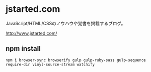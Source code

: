 # jstarted.com

JavaScript/HTML/CSSのノウハウや覚書を掲載するブログ。

http://www.jstarted.com/

## npm install

```
npm i browser-sync browserify gulp gulp-ruby-sass gulp-sequence require-dir vinyl-source-stream watchify
```
